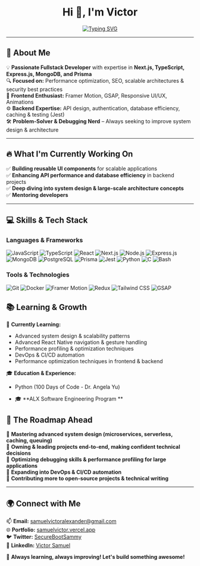 <h1 align="center">Hi 👋, I'm Victor</h1>

<p align="center">
  <a href="https://git.io/typing-svg">
    <img src="https://readme-typing-svg.demolab.com?font=Noto+Serif+Lao&weight=500&size=23&duration=5201&pause=899&color=FFFFFF&center=true&vCenter=true&width=550&lines=Building+Scalable+and+Optimized+Web+Apps;Fullstack+Developer+%7C+Next.js+%7C+Node.js;Bridging+Frontend+and+Backend+Seamlessly;Problem+Solver+%7C+Tech+Enthusiast;Still+Learning%2C+Still+Improving+🚀" alt="Typing SVG" />
  </a>
</p>

---

## **🌟 About Me**

💡 **Passionate Fullstack Developer** with expertise in **Next.js, TypeScript, Express.js, MongoDB, and Prisma**\
🔍 **Focused on:** Performance optimization, SEO, scalable architectures & security best practices\
🎨 **Frontend Enthusiast:** Framer Motion, GSAP, Responsive UI/UX, Animations\
⚙️ **Backend Expertise:** API design, authentication, database efficiency, caching & testing (Jest)\
🛠️ **Problem-Solver & Debugging Nerd** – Always seeking to improve system design & architecture

---

## **🔥 What I'm Currently Working On**

✅ **Building reusable UI components** for scalable applications\
✅ **Enhancing API performance and database efficiency** in backend projects\
✅ **Deep diving into system design & large-scale architecture concepts**\
✅ **Mentoring developers**

---

## **💻 Skills & Tech Stack**
### **Languages & Frameworks**
![JavaScript](https://img.shields.io/badge/JavaScript-000?style=for-the-badge&logo=javascript&logoColor=F7DF1E)
![TypeScript](https://img.shields.io/badge/TypeScript-000?style=for-the-badge&logo=typescript&logoColor=3178C6)
![React](https://img.shields.io/badge/React-000?style=for-the-badge&logo=react&logoColor=61DAFB)
![Next.js](https://img.shields.io/badge/Next.js-000?style=for-the-badge&logo=next.js&logoColor=white)
![Node.js](https://img.shields.io/badge/Node.js-000?style=for-the-badge&logo=node.js&logoColor=339933)
![Express.js](https://img.shields.io/badge/Express.js-000?style=for-the-badge&logo=express&logoColor=white)
![MongoDB](https://img.shields.io/badge/MongoDB-000?style=for-the-badge&logo=mongodb&logoColor=47A248)
![PostgreSQL](https://img.shields.io/badge/PostgreSQL-000?style=for-the-badge&logo=postgresql&logoColor=336791)
![Prisma](https://img.shields.io/badge/Prisma-000?style=for-the-badge&logo=prisma&logoColor=white)
![Jest](https://img.shields.io/badge/Jest-000?style=for-the-badge&logo=jest&logoColor=C21325)
![Python](https://img.shields.io/badge/Python-000?style=for-the-badge&logo=python&logoColor=3776AB)
![C](https://img.shields.io/badge/C-000?style=for-the-badge&logo=c&logoColor=A8B9CC)
![Bash](https://img.shields.io/badge/Bash-000?style=for-the-badge&logo=gnu-bash&logoColor=white)

### **Tools & Technologies**
![Git](https://img.shields.io/badge/Git-000?style=for-the-badge&logo=git&logoColor=F05032)
![Docker](https://img.shields.io/badge/Docker-000?style=for-the-badge&logo=docker&logoColor=2496ED)
![Framer Motion](https://img.shields.io/badge/Framer%20Motion-000?style=for-the-badge&logo=framer&logoColor=blue)
![Redux](https://img.shields.io/badge/Redux-000?style=for-the-badge&logo=redux&logoColor=764ABC)
![Tailwind CSS](https://img.shields.io/badge/Tailwind%20CSS-000?style=for-the-badge&logo=tailwind-css&logoColor=06B6D4)
![GSAP](https://img.shields.io/badge/GSAP-000?style=for-the-badge&logo=greensock&logoColor=88CE02)

## **📚 Learning & Growth**
🌱 **Currently Learning:**

- Advanced system design & scalability patterns
- Advanced React Native navigation & gesture handling
- Performance profiling & optimization techniques
- DevOps & CI/CD automation
- Performance optimization techniques in frontend & backend

🎓 **Education & Experience:**
- Python (100 Days of Code - Dr. Angela Yu)

- 🎓 **ALX Software Engineering Program **


## **🚀 The Roadmap Ahead**

📌 **Mastering advanced system design (microservices, serverless, caching, queuing)**\
📌 **Owning & leading projects end-to-end, making confident technical decisions**\
📌 **Optimizing debugging skills & performance profiling for large applications**\
📌 **Expanding into DevOps & CI/CD automation**\
📌 **Contributing more to open-source projects & technical writing**

---

## **🌍 Connect with Me**

📫 **Email:** [samuelvictoralexander@gmail.com](mailto\:samuelvictoralexander@gmail.com)\
🌐 **Portfolio:** [samuelvictor.vercel.app](https://samuelvictor.vercel.app/)\
🐦 **Twitter:** [SecureBootSammy](https://x.com/SecureBootSammy)\
💼 **LinkedIn:** [Victor Samuel](https://www.linkedin.com/in/victor-samuel-42a092220/)

🚀 **Always learning, always improving! Let's build something awesome!**
